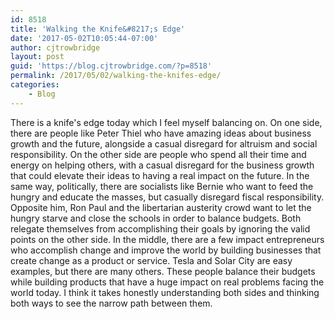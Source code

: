 ```yaml
---
id: 8518
title: 'Walking the Knife&#8217;s Edge'
date: '2017-05-02T10:05:44-07:00'
author: cjtrowbridge
layout: post
guid: 'https://blog.cjtrowbridge.com/?p=8518'
permalink: /2017/05/02/walking-the-knifes-edge/
categories:
    - Blog
---
```


There is a knife's edge today which I feel myself balancing on. On one side, there are people like Peter Thiel who have amazing ideas about business growth and the future, alongside a casual disregard for altruism and social responsibility. On the other side are people who spend all their time and energy on helping others, with a casual disregard for the business growth that could elevate their ideas to having a real impact on the future. In the same way, politically, there are socialists like Bernie who want to feed the hungry and educate the masses, but casually disregard fiscal responsibility. Opposite him, Ron Paul and the libertarian austerity crowd want to let the hungry starve and close the schools in order to balance budgets. Both relegate themselves from accomplishing their goals by ignoring the valid points on the other side. In the middle, there are a few impact entrepreneurs who accomplish change and improve the world by building businesses that create change as a product or service. Tesla and Solar City are easy examples, but there are many others. These people balance their budgets while building products that have a huge impact on real problems facing the world today. I think it takes honestly understanding both sides and thinking both ways to see the narrow path between them.